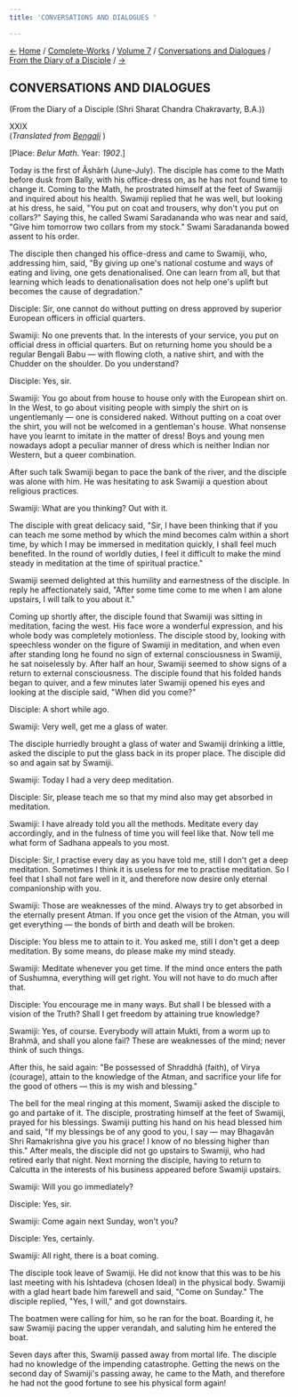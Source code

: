 ```yaml
---
title: 'CONVERSATIONS AND DIALOGUES '

---
```

<div>

[←](scc_xxviii.htm) [Home](../../../../index.htm) /
[Complete-Works](../../../complete_works.htm) / [Volume
7](../../volume_7_contents.htm) / [Conversations and
Dialogues](../conversations_and_dialogues_contents.htm) / [From the
Diary of a Disciple](from_the_diary_of_a_disciple_contents.htm)
/ [→](../priya_nath_sinha/pns_xxx.htm)

  

## CONVERSATIONS AND DIALOGUES

(From the Diary of a Disciple (Shri Sharat Chandra Chakravarty, B.A.))

XXIX  
(*Translated from [Bengali](swami_shishya_46e7_29.pdf)* )

\[Place: *Belur Math*. Year: *1902*.\]

Today is the first of Âshârh (June-July). The disciple has come to the
Math before dusk from Bally, with his office-dress on, as he has not
found time to change it. Coming to the Math, he prostrated himself at
the feet of Swamiji and inquired about his health. Swamiji replied that
he was well, but looking at his dress, he said, "You put on coat and
trousers, why don't you put on collars?" Saying this, he called Swami
Saradananda who was near and said, "Give him tomorrow two collars from
my stock." Swami Saradananda bowed assent to his order.

The disciple then changed his office-dress and came to Swamiji, who,
addressing him, said, "By giving up one's national costume and ways of
eating and living, one gets denationalised. One can learn from all, but
that learning which leads to denationalisation does not help one's
uplift but becomes the cause of degradation."

Disciple: Sir, one cannot do without putting on dress approved by
superior European officers in official quarters.

Swamiji: No one prevents that. In the interests of your service, you put
on official dress in official quarters. But on returning home you should
be a regular Bengali Babu — with flowing cloth, a native shirt, and with
the Chudder on the shoulder. Do you understand?

Disciple: Yes, sir.

Swamiji: You go about from house to house only with the European shirt
on. In the West, to go about visiting people with simply the shirt on is
ungentlemanly — one is considered naked. Without putting on a coat over
the shirt, you will not be welcomed in a gentleman's house. What
nonsense have you learnt to imitate in the matter of dress! Boys and
young men nowadays adopt a peculiar manner of dress which is neither
Indian nor Western, but a queer combination.

After such talk Swamiji began to pace the bank of the river, and the
disciple was alone with him. He was hesitating to ask Swamiji a question
about religious practices.

Swamiji: What are you thinking? Out with it.

The disciple with great delicacy said, "Sir, I have been thinking that
if you can teach me some method by which the mind becomes calm within a
short time, by which I may be immersed in meditation quickly, I shall
feel much benefited. In the round of worldly duties, I feel it difficult
to make the mind steady in meditation at the time of spiritual
practice."

Swamiji seemed delighted at this humility and earnestness of the
disciple. In reply he affectionately said, "After some time come to me
when I am alone upstairs, I will talk to you about it."

Coming up shortly after, the disciple found that Swamiji was sitting in
meditation, facing the west. His face wore a wonderful expression, and
his whole body was completely motionless. The disciple stood by, looking
with speechless wonder on the figure of Swamiji in meditation, and when
even after standing long he found no sign of external consciousness in
Swamiji, he sat noiselessly by. After half an hour, Swamiji seemed to
show signs of a return to external consciousness. The disciple found
that his folded hands began to quiver, and a few minutes later Swamiji
opened his eyes and looking at the disciple said, "When did you come?"

Disciple: A short while ago.

Swamiji: Very well, get me a glass of water.

The disciple hurriedly brought a glass of water and Swamiji drinking a
little, asked the disciple to put the glass back in its proper place.
The disciple did so and again sat by Swamiji.

Swamiji: Today I had a very deep meditation.

Disciple: Sir, please teach me so that my mind also may get absorbed in
meditation.

Swamiji: I have already told you all the methods. Meditate every day
accordingly, and in the fulness of time you will feel like that. Now
tell me what form of Sadhana appeals to you most.

Disciple: Sir, I practise every day as you have told me, still I don't
get a deep meditation. Sometimes I think it is useless for me to
practise meditation. So I feel that I shall not fare well in it, and
therefore now desire only eternal companionship with you.

Swamiji: Those are weaknesses of the mind. Always try to get absorbed in
the eternally present Atman. If you once get the vision of the Atman,
you will get everything — the bonds of birth and death will be broken.

Disciple: You bless me to attain to it. You asked me, still I don't get
a deep meditation. By some means, do please make my mind steady.

Swamiji: Meditate whenever you get time. If the mind once enters the
path of Sushumna, everything will get right. You will not have to do
much after that.

Disciple: You encourage me in many ways. But shall I be blessed with a
vision of the Truth? Shall I get freedom by attaining true knowledge?

Swamiji: Yes, of course. Everybody will attain Mukti, from a worm up to
Brahmâ, and shall you alone fail? These are weaknesses of the mind;
never think of such things.

After this, he said again: "Be possessed of Shraddhâ (faith), of Virya
(courage), attain to the knowledge of the Atman, and sacrifice your life
for the good of others — this is my wish and blessing."

The bell for the meal ringing at this moment, Swamiji asked the disciple
to go and partake of it. The disciple, prostrating himself at the feet
of Swamiji, prayed for his blessings. Swamiji putting his hand on his
head blessed him and said, "If my blessings be of any good to you, I say
— may Bhagavân Shri Ramakrishna give you his grace! I know of no
blessing higher than this." After meals, the disciple did not go
upstairs to Swamiji, who had retired early that night. Next morning the
disciple, having to return to Calcutta in the interests of his business
appeared before Swamiji upstairs.

Swamiji: Will you go immediately?

Disciple: Yes, sir.

Swamiji: Come again next Sunday, won't you?

Disciple: Yes, certainly.

Swamiji: All right, there is a boat coming.

The disciple took leave of Swamiji. He did not know that this was to be
his last meeting with his Ishtadeva (chosen Ideal) in the physical body.
Swamiji with a glad heart bade him farewell and said, "Come on Sunday."
The disciple replied, "Yes, I will," and got downstairs.

The boatmen were calling for him, so he ran for the boat. Boarding it,
he saw Swamiji pacing the upper verandah, and saluting him he entered
the boat.

Seven days after this, Swamiji passed away from mortal life. The
disciple had no knowledge of the impending catastrophe. Getting the news
on the second day of Swamiji's passing away, he came to the Math, and
therefore he had not the good fortune to see his physical form again!

</div>
